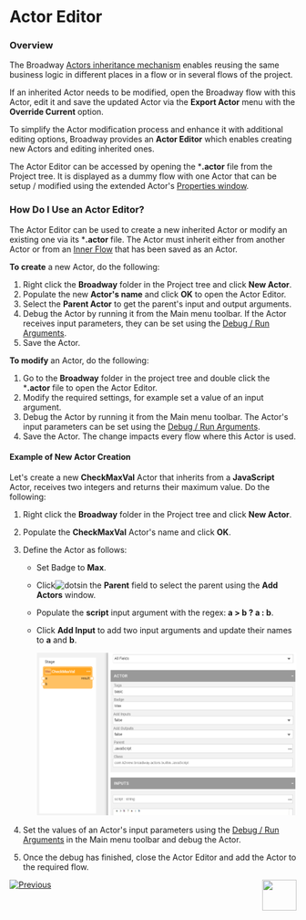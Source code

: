 # Actor Editor

### Overview

The Broadway [Actors inheritance mechanism](06_export_actor.md) enables reusing the same business logic in different places in a flow or in several flows of the project. 

If an inherited Actor needs to be modified, open the Broadway flow with this Actor, edit it and save the updated Actor via the **Export Actor** menu with the **Override Current** option. 

To simplify the Actor modification process and enhance it with additional editing options, Broadway provides an **Actor Editor** which enables creating new Actors and editing inherited ones.  

The Actor Editor can be accessed by opening the ***.actor** file from the Project tree. It is displayed as a dummy flow with one Actor that can be setup / modified using the extended Actor's [Properties window](03_broadway_actor_window.md).

### How Do I Use an Actor Editor?

The Actor Editor can be used to create a new inherited Actor or modify an existing one via its ***.actor** file. The Actor must inherit either from another Actor or from an [Inner Flow](22_broadway_flow_inner_flows.md) that has been saved as an Actor. 

**To create** a new Actor, do the following:

1. Right click the **Broadway** folder in the Project tree and click **New Actor**.
2. Populate the new **Actor's name** and click **OK** to open the Actor Editor.
3. Select the **Parent Actor** to get the parent's input and output arguments. 
4. Debug the Actor by running it from the Main menu toolbar. If the Actor receives input parameters, they can be set using the [Debug / Run Arguments](25_broadway_flow_window_run_and_debug_flow.md).
5. Save the Actor.

**To modify** an Actor, do the following:

1. Go to the **Broadway** folder in the project tree and double click the ***.actor** file to open the Actor Editor.
2. Modify the required settings, for example set a value of an input argument.
3. Debug the Actor by running it from the Main menu toolbar. The Actor's input parameters can be set using the [Debug / Run Arguments](25_broadway_flow_window_run_and_debug_flow.md). 
4. Save the Actor. The change impacts every flow where this Actor is used.  

#### Example of New Actor Creation

Let's create a new **CheckMaxVal** Actor that inherits from a **JavaScript** Actor, receives two integers and returns their maximum value. Do the following:

1.  Right click the **Broadway** folder in the Project tree and click **New Actor**.

2. Populate the **CheckMaxVal** Actor's name and click **OK**.

3. Define the Actor as follows:

   * Set Badge to **Max**.

   * Click![dots](images/99_19_dots.PNG)in the **Parent** field to select the parent using the **Add Actors** window.

   * Populate the **script** input argument with the regex: **a > b ? a : b**.

   * Click **Add Input** to add two input arguments and update their names to **a** and **b**.

     ![image](images/99_10_editor_1.PNG)

4. Set the values of an Actor's input parameters using the [Debug / Run Arguments](25_broadway_flow_window_run_and_debug_flow.md) in the Main menu toolbar and debug the Actor.

5. Once the debug has finished, close the Actor Editor and add the Actor to the required flow.

[![Previous](/articles/images/Previous.png)](27_broadway_data_inspection.md)[<img align="right" width="60" height="54" src="/articles/images/Next.png">](29_recovery_point.md)
